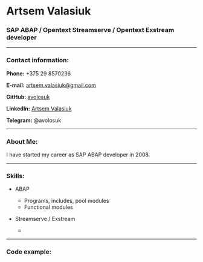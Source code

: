 # **Artsem Valasiuk**

### **SAP ABAP / Opentext Streamserve / Opentext Exstream developer**

---

### **Contact information:**


**Phone:** +375 29 8570236

**E-mail:** artsem.valasiuk@gmail.com

**GitHub:** [avolosuk](https://github.com/avolosuk)

**LinkedIn:** [Artsem Valasiuk](https://www.linkedin.com/in/artsem-valasiuk-549602265/)

**Telegram:** @avolosuk

---

### **About Me:**

I have started my career as SAP ABAP developer in 2008. 

---

### **Skills:**

- ABAP
  - Programs, includes, pool modules
  - Functional modules
    
- Streamserve / Exstream
  
  - 

---

### **Code example:**
